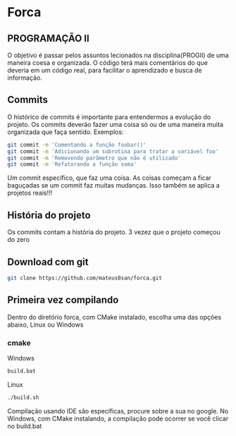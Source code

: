 # Forca

## PROGRAMAÇÃO II
O objetivo é passar pelos assuntos lecionados na disciplina(PROGII) de
uma maneira coesa e organizada. O código terá mais comentários do
que deveria em um código real, para facilitar o aprendizado e busca de
informação.

## Commits
O histórico de commits é importante para entendermos a evolução do projeto.
Os commits deverão fazer uma coisa só ou de uma maneira muita organizada
que faça sentido. Exemplos:
```bash
git commit -m 'Comentando a função foobar()'
git commit -m 'Adicionando um subrotina para tratar a variável foo'
git commit -m 'Removendo parâmetro que não é utilizado'
git commit -m 'Refatorando a função soma'
```
Um commit específico, que faz uma coisa. As coisas começam a ficar baguçadas
se um commit faz muitas mudanças. Isso também se aplica a projetos reais!!!

## História do projeto
Os commits contam a história do projeto. 3 vezez que o projeto começou do zero

## Download com git
```bash
git clone https://github.com/mateus0san/forca.git
```

## Primeira vez compilando
Dentro do diretório forca, com CMake instalado, escolha uma das opções abaixo, Linux ou Windows
### cmake
Windows
```bat
build.bat
```
Linux
```bash
./build.sh
```
Compilação usando IDE são específicas, procure sobre a sua no google.
No Windows, com CMake instalando, a compilação pode ocorrer se você clicar no build.bat
